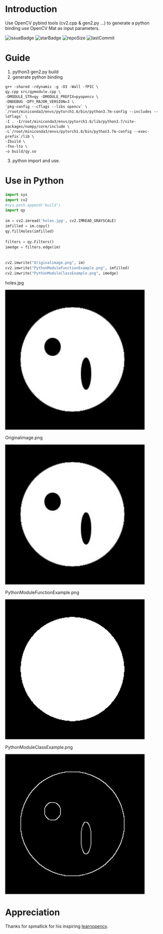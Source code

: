 # Introduction
Use OpenCV pybind tools (cv2.cpp & gen2.py ...) to generate a python binding use OpenCV Mat as input parameters.

![issueBadge](https://img.shields.io/github/issues/TracelessLe/cv2_gen_python_bindings)   ![starBadge](https://img.shields.io/github/issues/TracelessLe/cv2_gen_python_bindings)   ![repoSize](https://img.shields.io/github/issues/TracelessLe/cv2_gen_python_bindings)  ![lastCommit](https://img.shields.io/github/issues/TracelessLe/cv2_gen_python_bindings) 

# Guide
1. python3 gen2.py build
2. generate python binding
```
g++ -shared -rdynamic -g -O3 -Wall -fPIC \
qy.cpp src/qymodule.cpp \
-DMODULE_STR=qy -DMODULE_PREFIX=pyopencv \
-DNDEBUG -DPY_MAJOR_VERSION=3 \
`pkg-config --cflags --libs opencv` \
`/root/miniconda3/envs/pytorch1.6/bin/python3.7m-config --includes --ldflags` \
-I . -I/root/miniconda3/envs/pytorch1.6/lib/python3.7/site-packages/numpy/core/include \
-L`/root/miniconda3/envs/pytorch1.6/bin/python3.7m-config --exec-prefix`/lib \
-Ibuild \
-fno-lto \
-o build/qy.so
```
3. python import and use.

# Use in Python

``` python
import sys
import cv2
#sys.path.append('build')
import qy

im = cv2.imread('holes.jpg', cv2.IMREAD_GRAYSCALE)
imfilled = im.copy()
qy.fillHoles(imfilled)

filters = qy.Filters() 
imedge = filters.edge(im)


cv2.imwrite("Originalimage.png", im)
cv2.imwrite("PythonModuleFunctionExample.png", imfilled)
cv2.imwrite("PythonModuleClassExample.png", imedge)
```
holes.jpg

<img src="https://raw.githubusercontent.com/TracelessLe/cv2_gen_python_bindings/master/build/holes.jpg" width="450" height="auto">

Originalimage.png

<img src="https://raw.githubusercontent.com/TracelessLe/cv2_gen_python_bindings/master/build/Originalimage.png" width="450" height="auto">

PythonModuleFunctionExample.png

<img src="https://raw.githubusercontent.com/TracelessLe/cv2_gen_python_bindings/master/build/PythonModuleFunctionExample.png" width="450" height="auto">

PythonModuleClassExample.png

<img src="https://raw.githubusercontent.com/TracelessLe/cv2_gen_python_bindings/master/build/PythonModuleClassExample.png" width="450" height="auto">

# Appreciation
Thanks for spmallick for his inspiring [learnopencv](https://github.com/spmallick/learnopencv/tree/master/pymodule).
